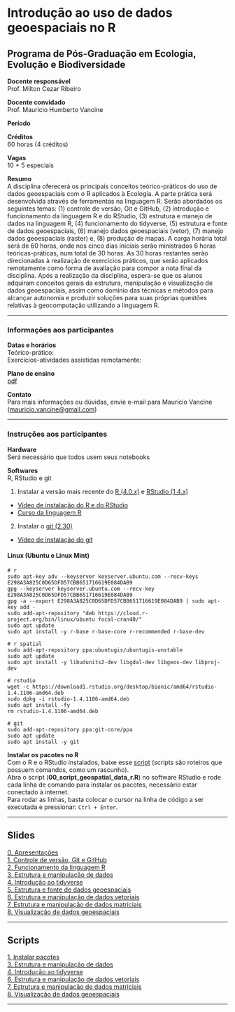 # Introdução ao uso de dados geoespaciais no R

## Programa de Pós-Graduação em Ecologia, Evolução e Biodiversidade

**Docente responsável** <br>
Prof. Milton Cezar Ribeiro

**Docente convidado** <br>
Prof. Maurício Humberto Vancine

**Período** <br>


**Créditos** <br>
60 horas (4 créditos)

**Vagas** <br>
10 + 5 especiais

**Resumo** <br>
A disciplina oferecerá os principais conceitos teórico-práticos do uso de dados geoespaciais com o R aplicados à Ecologia. A parte prática será desenvolvida através de ferramentas na linguagem R. Serão abordados os seguintes temas: (1) controle de versão, Git e GitHub, (2) introdução e funcionamento da linguagem R e do RStudio, (3) estrutura e manejo de dados na linguagem R, (4) funcionamento do tidyverse, (5) estrutura e fonte de dados geoespaciais, (6) manejo dados geoespaciais (vetor), (7) manejo dados geoespaciais (raster) e, (8) produção de mapas. A carga horária total será de 60 horas, onde nos cinco dias iniciais serão ministrados 6 horas teóricas-práticas, num total de 30 horas. As 30 horas restantes serão direcionadas à realização de exercícios práticos, que serão aplicados remotamente como forma de avaliação para compor a nota final da disciplina. Após a realização da disciplina, espera-se que os alunos adquiram conceitos gerais da estrutura, manipulação e visualização de dados geoespaciais, assim como domínio das técnicas e métodos para alcançar autonomia e produzir soluções para suas próprias questões relativas à geocomputação utilizando a linguagem R.

---

### Informações aos participantes

**Datas e horários** <br>
Teórico-prático: <br>
Exercícios-atividades assistidas remotamente:

**Plano de ensino** <br> 
[pdf](https://github.com/mauriciovancine/course-geospatial-data-r/blob/master/00_plano_ensino/plano_ensino_analise_geoespacial_r.pdf)

**Contato** <br>
Para mais informações ou dúvidas, envie e-mail para Maurício Vancine (mauricio.vancine@gmail.com)

---

### Instruções aos participantes

**Hardware** <br>
Será necessário que todos usem seus notebooks

**Softwares**<br>
R, RStudio e git <br>

1. Instalar a versão mais recente do [R (4.0.x)](https://www.r-project.org) e [RStudio (1.4.x)](https://www.rstudio.com)
- [Vídeo de instalação do R e do RStudio](https://youtu.be/l1bWvZMNMCM)
- [Curso da linguagem R](https://www.youtube.com/playlist?list=PLucm8g_ezqNq0RMHvzZ8M32xhopFhmsr6)

2. Instalar o [git (2.30)](https://git-scm.com/downloads)
- [Vídeo de instalação do git](https://youtu.be/QSfHNEiBd2k)

#### Linux (Ubuntu e Linux Mint)

```
# r
sudo apt-key adv --keyserver keyserver.ubuntu.com --recv-keys E298A3A825C0D65DFD57CBB651716619E084DAB9
gpg --keyserver keyserver.ubuntu.com --recv-key E298A3A825C0D65DFD57CBB651716619E084DAB9
gpg -a --export E298A3A825C0D65DFD57CBB651716619E084DAB9 | sudo apt-key add -
sudo add-apt-repository "deb https://cloud.r-project.org/bin/linux/ubuntu focal-cran40/"
sudo apt update
sudo apt install -y r-base r-base-core r-recommended r-base-dev

# r spatial
sudo add-apt-repository ppa:ubuntugis/ubuntugis-unstable
sudo apt update
sudo apt install -y libudunits2-dev libgdal-dev libgeos-dev libproj-dev

# rstudio
wget -c https://download1.rstudio.org/desktop/bionic/amd64/rstudio-1.4.1106-amd64.deb
sudo dpkg -i rstudio-1.4.1106-amd64.deb
sudo apt install -fy
rm rstudio-1.4.1106-amd64.deb

# git
sudo add-apt-repository ppa:git-core/ppa 
sudo apt update
sudo apt install -y git

```

**Instalar os pacotes no R** <br>
Com o R e o RStudio instalados, baixe esse [script](https://github.com/mauriciovancine/course-geospatial-data-r/blob/master/02_scripts/00_script_geospatial_data_r.R) (scripts são roteiros que possuem comandos, como um rascunho). <br>
Abra o script (**00_script_geospatial_data_r.R**) no software RStudio e rode cada linha de comando para instalar os pacotes, necessário estar conectado à internet. <br>
Para rodar as linhas, basta colocar o cursor na linha de código a ser executada e pressionar: `Ctrl + Enter`.

---

## Slides

[0. Apresentações](https://github.com/mauriciovancine/course-geospatial-data-r/01_aulas/00_pres_geospatial_data_r.html) <br>
[1. Controle de versão, Git e GitHub](https://github.com/mauriciovancine/course-geospatial-data-r/01_aulas/01_pres_geospatial_data_r.html) <br>
[2. Funcionamento da linguagem R](https://github.com/mauriciovancine/course-geospatial-data-r/01_aulas/02_pres_geospatial_data_r.html) <br>
[3. Estrutura e manipulação de dados](https://github.com/mauriciovancine/course-geospatial-data-r/01_aulas/03_pres_geospatial_data_r.html) <br>
[4. Introdução ao tidyverse](https://github.com/mauriciovancine/course-geospatial-data-r/01_aulas/04_pres_geospatial_data_r.html) <br>
[5. Estrutura e fonte de dados geoespaciais](https://github.com/mauriciovancine/course-geospatial-data-r/01_aulas/05_pres_geospatial_data_r.html) <br>
[6. Estrutura e manipulação de dados vetoriais](https://github.com/mauriciovancine/course-geospatial-data-r/01_aulas/06_pres_geospatial_data_r.html) <br>
[7. Estrutura e manipulação de dados matriciais](https://github.com/mauriciovancine/course-geospatial-data-r/01_aulas/07_pres_geospatial_data_r.html) <br>
[8. Visualização de dados geoespaciais](https://github.com/mauriciovancine/course-geospatial-data-r/01_aulas/08_pres_geospatial_data_r.html)

---

## Scripts

[1. Instalar pacotes](https://github.com/mauriciovancine/course-geospatial-data-r/blob/master/02_scripts/03_script_geospatial_data_r.R) <br>
[3. Estrutura e manipulação de dados](https://github.com/mauriciovancine/course-geospatial-data-r/blob/master/02_scripts/03_script_geospatial_data_r.R) <br>
[4. Introdução ao tidyverse](https://github.com/mauriciovancine/course-geospatial-data-r/blob/master/02_scripts/04_script_geospatial_data_r.R) <br>
[6. Estrutura e manipulação de dados vetoriais](https://github.com/mauriciovancine/course-geospatial-data-r/blob/master/02_scripts/06_script_geospatial_data_r.R) <br>
[7. Estrutura e manipulação de dados matriciais](https://github.com/mauriciovancine/course-geospatial-data-r/blob/master/02_scripts/07_script_geospatial_data_r.R) <br>
[8. Visualização de dados geoespaciais](https://github.com/mauriciovancine/course-geospatial-data-r/blob/master/02_scripts/08_script_geospatial_data_r.R) <br>

---
